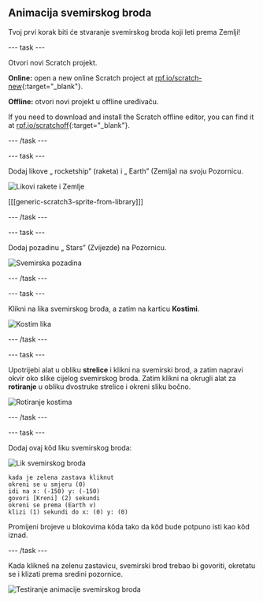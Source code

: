 ## Animacija svemirskog broda

Tvoj prvi korak biti će stvaranje svemirskog broda koji leti prema Zemlji!

\--- task \---

Otvori novi Scratch projekt.

**Online:** open a new online Scratch project at [rpf.io/scratch-new](https://rpf.io/scratchon){:target="_blank"}.

**Offline:** otvori novi projekt u offline uređivaču.

If you need to download and install the Scratch offline editor, you can find it at [rpf.io/scratchoff](https://rpf.io/scratchoff){:target="_blank"}.

\--- /task \---

\--- task \---

Dodaj likove „ rocketship” (raketa) i „ Earth” (Zemlja) na svoju Pozornicu.

![Likovi rakete i Zemlje](images/space-sprites.png)

[[[generic-scratch3-sprite-from-library]]]

\--- /task \---

\--- task \---

Dodaj pozadinu „ Stars” (Zvijezde) na Pozornicu.

![Svemirska pozadina](images/space-backdrop.png)

\--- /task \---

\--- task \---

Klikni na lika svemirskog broda, a zatim na karticu **Kostimi**.

![Kostim lika](images/space-costume.png)

\--- /task \---

\--- task \---

Upotrijebi alat u obliku **strelice** i klikni na svemirski brod, a zatim napravi okvir oko slike cijelog svemirskog broda. Zatim klikni na okrugli alat za **rotiranje** u obliku dvostruke strelice i okreni sliku bočno.

![Rotiranje kostima](images/space-rotate.png)

\--- /task \---

\--- task \---

Dodaj ovaj kôd liku svemirskog broda:

![Lik svemirskog broda](images/sprite-spaceship.png)

```blocks3
kada je zelena zastava kliknut
okreni se u smjeru (0)
idi na x: (-150) y: (-150)
govori [Kreni] (2) sekundi
okreni se prema (Earth v)
klizi (1) sekundi do x: (0) y: (0)
```

Promijeni brojeve u blokovima kôda tako da kôd bude potpuno isti kao kôd iznad.

\--- /task \---

Kada klikneš na zelenu zastavicu, svemirski brod trebao bi govoriti, okretatu se i klizati prema sredini pozornice.

![Testiranje animacije svemirskog broda](images/space-animate-stage.png)
